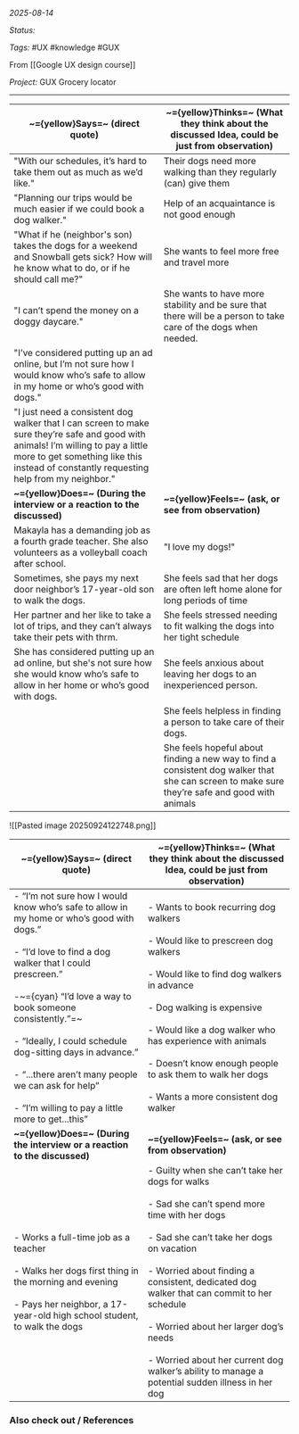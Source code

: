 *2025-08-14*

*Status:* 

*Tags:* #UX #knowledge #GUX

From [[Google UX design course]]

*Project:* GUX Grocery locator

<hr>

| ~={yellow}Says=~ (direct quote)                                                                                                                                                                                              | ~={yellow}Thinks=~ (What they think about the discussed Idea, could be just from observation)                                                 |
| ---------------------------------------------------------------------------------------------------------------------------------------------------------------------------------------------------------------------------- | --------------------------------------------------------------------------------------------------------------------------------------------- |
| "With our schedules, it’s hard to take them out as much as we’d like."                                                                                                                                                       | Their dogs need more walking than they regularly (can) give them                                                                              |
| "Planning our trips would be much easier if we could book a dog walker."                                                                                                                                                     | Help of an acquaintance is not good enough                                                                                                    |
| "What if he (neighbor's son) takes the dogs for a weekend and Snowball gets sick? How will he know what to do, or if he should call me?"                                                                                     | She wants to feel more free and travel more                                                                                                   |
| "I can’t spend the money on a doggy daycare."                                                                                                                                                                                | She wants to have more stability and be sure that there will be a person to take care of the dogs when needed.                                |
| "I’ve considered putting up an ad online, but I’m not sure how I would know who’s safe to allow in my home or who’s good with dogs."                                                                                         |                                                                                                                                               |
| "I just need a consistent dog walker that I can screen to make sure they’re safe and good with animals! I’m willing to pay a little more to get something like this instead of constantly requesting help from my neighbor." |                                                                                                                                               |
| **~={yellow}Does=~ (During the interview or a reaction to the discussed)**                                                                                                                                                   | **~={yellow}Feels=~ (ask, or see from observation)**                                                                                          |
| Makayla has a demanding job as a fourth grade teacher. She also volunteers as a volleyball coach after school.                                                                                                               | "I love my dogs!"                                                                                                                             |
| Sometimes, she pays my next door neighbor’s 17-year-old son to walk the dogs.                                                                                                                                                | She feels sad that her dogs are often left home alone for long periods of time                                                                |
| Her partner and her like to take a lot of trips, and they can’t always take their pets with thrm.                                                                                                                            | She feels stressed needing to fit walking the dogs into her tight schedule                                                                    |
| She has considered putting up an ad online, but she's not sure how she would know who’s safe to allow in her home or who’s good with dogs.                                                                                   | She feels anxious about leaving her dogs to an inexperienced person.                                                                          |
|                                                                                                                                                                                                                              | She feels helpless in finding a person to take care of their dogs.                                                                            |
|                                                                                                                                                                                                                              | She feels hopeful about finding a new way to find a consistent dog walker that she can screen to make sure they’re safe and good with animals |

![[Pasted image 20250924122748.png]]

| ~={yellow}Says=~ (direct quote)                                                                                                                                                                                                                                                                                                                                                                                                         | ~={yellow}Thinks=~ (What they think about the discussed Idea, could be just from observation)                                                                                                                                                                                                                                                                                                                                      |
| --------------------------------------------------------------------------------------------------------------------------------------------------------------------------------------------------------------------------------------------------------------------------------------------------------------------------------------------------------------------------------------------------------------------------------------- | ---------------------------------------------------------------------------------------------------------------------------------------------------------------------------------------------------------------------------------------------------------------------------------------------------------------------------------------------------------------------------------------------------------------------------------- |
| - “I’m not sure how I would know who’s safe to allow in my home or who’s good with dogs.”<br>    <br>- “I’d love to find a dog walker that I could prescreen.”<br>    <br>-~={cyan} “I’d love a way to book someone consistently.”=~<br>    <br>- “Ideally, I could schedule dog-sitting days in advance.”<br>    <br>- “...there aren’t many people we can ask for help”<br>    <br>- “I’m willing to pay a little more to get...this” | - Wants to book recurring dog walkers<br>    <br>- Would like to prescreen dog walkers<br>    <br>- Would like to find dog walkers in advance <br>    <br>- Dog walking is expensive<br>    <br>- Would like a dog walker who has experience with animals<br>    <br>- Doesn’t know enough people to ask them to walk her dogs <br>    <br>- Wants a more consistent dog walker                                                    |
| **~={yellow}Does=~ (During the interview or a reaction to the discussed)**                                                                                                                                                                                                                                                                                                                                                              | **~={yellow}Feels=~ (ask, or see from observation)**                                                                                                                                                                                                                                                                                                                                                                               |
| - Works a full-time job as a teacher<br>    <br>- Walks her dogs first thing in the morning and evening<br>    <br>- Pays her neighbor, a 17-year-old high school student, to walk the dogs                                                                                                                                                                                                                                             | - Guilty when she can’t take her dogs for walks<br>    <br>- Sad she can’t spend more time with her dogs<br>    <br>- Sad she can’t take her dogs on vacation<br>    <br>- Worried about finding a consistent, dedicated dog walker that can commit to her schedule<br>    <br>- Worried about her larger dog’s needs <br>    <br>- Worried about her current dog walker’s ability to manage a potential sudden illness in her dog |

### Also check out / References

